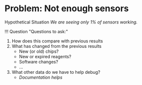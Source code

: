 # Problem: Not enough sensors
Hypothetical Situation
_We are seeing only 1% of sensors working._

!!! Question "Questions to ask:"

1. How does this compare with previous results
1. What has changed from the previous results
    - New (or old) chips?
    - New or expired reagents?
    - Software changes?
    - ...
1. What other data do we have to help debug?
    - _Documentation helps_

